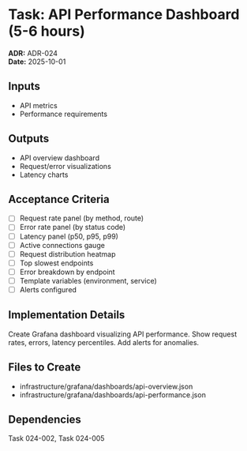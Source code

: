 # Task: API Performance Dashboard (5-6 hours)
**ADR:** ADR-024  
**Date:** 2025-10-01

## Inputs
- API metrics
- Performance requirements

## Outputs
- API overview dashboard
- Request/error visualizations
- Latency charts

## Acceptance Criteria
- [ ] Request rate panel (by method, route)
- [ ] Error rate panel (by status code)
- [ ] Latency panel (p50, p95, p99)
- [ ] Active connections gauge
- [ ] Request distribution heatmap
- [ ] Top slowest endpoints
- [ ] Error breakdown by endpoint
- [ ] Template variables (environment, service)
- [ ] Alerts configured

## Implementation Details
Create Grafana dashboard visualizing API performance. Show request rates, errors, latency percentiles. Add alerts for anomalies.

## Files to Create
- infrastructure/grafana/dashboards/api-overview.json
- infrastructure/grafana/dashboards/api-performance.json

## Dependencies
Task 024-002, Task 024-005